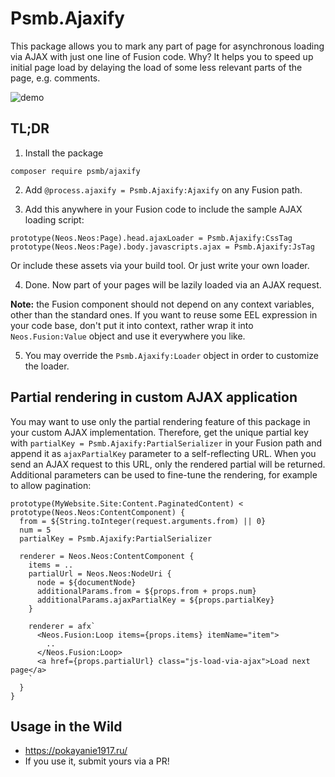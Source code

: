 # Psmb.Ajaxify

This package allows you to mark any part of page for asynchronous loading via AJAX with just one line of Fusion code.
Why? It helps you to speed up initial page load by delaying the load of some less relevant parts of the page, e.g.
comments.

![demo](https://cloud.githubusercontent.com/assets/837032/25178402/5b011f40-250e-11e7-9e6c-462b8e912893.gif)


## TL;DR

1. Install the package

```
composer require psmb/ajaxify
```

2. Add `@process.ajaxify = Psmb.Ajaxify:Ajaxify` on any Fusion path.


3. Add this anywhere in your Fusion code to include the sample AJAX loading script:

```
prototype(Neos.Neos:Page).head.ajaxLoader = Psmb.Ajaxify:CssTag
prototype(Neos.Neos:Page).body.javascripts.ajax = Psmb.Ajaxify:JsTag
```

Or include these assets via your build tool. Or just write your own loader.

4. Done. Now part of your pages will be lazily loaded via an AJAX request.

**Note:** the Fusion component should not depend on any context variables, other than the standard ones.
If you want to reuse some EEL expression in your code base, don't put it into context, rather wrap it
into `Neos.Fusion:Value` object and use it everywhere you like.

5. You may override the `Psmb.Ajaxify:Loader` object in order to customize the loader.

## Partial rendering in custom AJAX application

You may want to use only the partial rendering feature of this package in your custom AJAX implementation.
Therefore, get the unique partial key with `partialKey = Psmb.Ajaxify:PartialSerializer` in your Fusion path
and append it as `ajaxPartialKey` parameter to a self-reflecting URL. When you send an AJAX request to
this URL, only the rendered partial will be returned. Additional parameters can be used to fine-tune
the rendering, for example to allow pagination:

```
prototype(MyWebsite.Site:Content.PaginatedContent) < prototype(Neos.Neos:ContentComponent) {
  from = ${String.toInteger(request.arguments.from) || 0}
  num = 5
  partialKey = Psmb.Ajaxify:PartialSerializer
  
  renderer = Neos.Neos:ContentComponent {
    items = ..
    partialUrl = Neos.Neos:NodeUri {
      node = ${documentNode}
      additionalParams.from = ${props.from + props.num}
      additionalParams.ajaxPartialKey = ${props.partialKey}
    }

    renderer = afx`
      <Neos.Fusion:Loop items={props.items} itemName="item">
        ..
      </Neos.Fusion:Loop>
      <a href={props.partialUrl} class="js-load-via-ajax">Load next page</a>
    `
  }
}
```


## Usage in the Wild

- https://pokayanie1917.ru/
- If you use it, submit yours via a PR!

